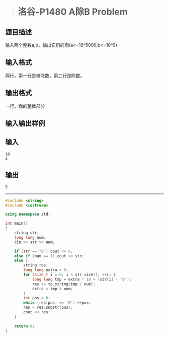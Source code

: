 > # 洛谷-P1480 A除B Problem

## 题目描述

输入两个整数a,b，输出它们的商(a<=10^5000,b<=10^9)

## 输入格式

两行，第一行是被除数，第二行是除数。

## 输出格式

一行，商的整数部分

## 输入输出样例

## 输入

```
10
2
```

## 输出

```
5
```

----

```c++
#include <string>
#include <iostream>

using namespace std;

int main()
{
	string str;
	long long num;
	cin >> str >> num;

	if (str == "0") cout << 0;
    else if (num == 1) cout << str;
	else {
		string res;
		long long extra = 0;
		for (size_t i = 0; i < str.size(); ++i) {
			long long tmp = extra * 10 + (str[i] - '0');
			res += to_string(tmp / num);
			extra = tmp % num;
		}
		int pos = 0;
		while (res[pos] == '0') ++pos;
		res = res.substr(pos);
		cout << res;
	}
	
	return 0;
}
```


